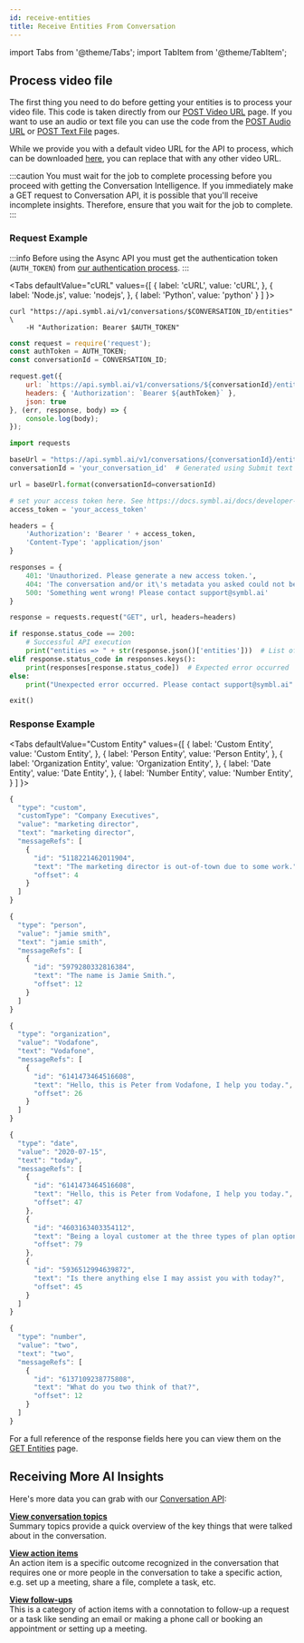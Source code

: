 ```yaml
---
id: receive-entities
title: Receive Entities From Conversation
---
```


import Tabs from '@theme/Tabs';
import TabItem from '@theme/TabItem';

## Process video file

The first thing you need to do before getting your entities is to process your video file. This code is taken directly from our [POST Video URL](/docs/async-api/overview/video/post-video) page. If you want to use an audio or text file you can use the code from the [POST Audio URL](/docs/async-api/overview/audio/post-audio) or [POST Text File](/docs/async-api/overview/text/post-text) pages.

While we provide you with a default video URL for the API to process, which can be downloaded [here](https://symbltestdata.s3.us-east-2.amazonaws.com/sample_video_file.mp4), you can replace that with any other video URL.

:::caution
You must wait for the job to complete processing before you proceed with getting the Conversation Intelligence. If you immediately make a GET request to Conversation API, it is possible that you'll receive incomplete insights. Therefore, ensure that you wait for the job to complete.
:::

### Request Example

:::info
Before using the Async API you must get the authentication token (`AUTH_TOKEN`) from [our authentication process](/docs/developer-tools/authentication).
:::

<Tabs
  defaultValue="cURL"
  values={[
    { label: 'cURL', value: 'cURL', },
    { label: 'Node.js', value: 'nodejs', },
    { label: 'Python', value: 'python' }
  ]
}>
<TabItem value="cURL">

```shell
curl "https://api.symbl.ai/v1/conversations/$CONVERSATION_ID/entities" \
    -H "Authorization: Bearer $AUTH_TOKEN"
```

</TabItem>

<TabItem value="nodejs">

```js
const request = require('request');
const authToken = AUTH_TOKEN;
const conversationId = CONVERSATION_ID;

request.get({
    url: `https://api.symbl.ai/v1/conversations/${conversationId}/entities`,
    headers: { 'Authorization': `Bearer ${authToken}` },
    json: true
}, (err, response, body) => {
    console.log(body);
});
```

</TabItem>
<TabItem value="python">

```py
import requests

baseUrl = "https://api.symbl.ai/v1/conversations/{conversationId}/entities"
conversationId = 'your_conversation_id'  # Generated using Submit text end point

url = baseUrl.format(conversationId=conversationId)

# set your access token here. See https://docs.symbl.ai/docs/developer-tools/authentication
access_token = 'your_access_token'

headers = {
    'Authorization': 'Bearer ' + access_token,
    'Content-Type': 'application/json'
}

responses = {
    401: 'Unauthorized. Please generate a new access token.',
    404: 'The conversation and/or it\'s metadata you asked could not be found, please check the input provided',
    500: 'Something went wrong! Please contact support@symbl.ai'
}

response = requests.request("GET", url, headers=headers)

if response.status_code == 200:
    # Successful API execution
    print("entities => " + str(response.json()['entities']))  # List of entity object containing type, value, text, messageRefs, customType (if a custom entity)
elif response.status_code in responses.keys():
    print(responses[response.status_code])  # Expected error occurred
else:
    print("Unexpected error occurred. Please contact support@symbl.ai" + ", Debug Message => " + str(response.text))

exit()

```

</TabItem>
</Tabs>

### Response Example

<Tabs
  defaultValue="Custom Entity"
  values={[
    { label: 'Custom Entity', value: 'Custom Entity', },
    { label: 'Person Entity', value: 'Person Entity', },
    { label: 'Organization Entity', value: 'Organization Entity', },
    { label: 'Date Entity', value: 'Date Entity', },
    { label: 'Number Entity', value: 'Number Entity', }
  ]
}>

<TabItem value="Custom Entity">

```js
{
  "type": "custom",
  "customType": "Company Executives",
  "value": "marketing director",
  "text": "marketing director",
  "messageRefs": [
    {
      "id": "5118221462011904",
      "text": "The marketing director is out-of-town due to some work.",
      "offset": 4
    }
  ]
}
```

</TabItem>

<TabItem value="Person Entity">

```js
{
  "type": "person",
  "value": "jamie smith",
  "text": "jamie smith",
  "messageRefs": [
    {
      "id": "5979280332816384",
      "text": "The name is Jamie Smith.",
      "offset": 12
    }
  ]
}

```

</TabItem>

<TabItem value="Organization Entity">

```js
{
  "type": "organization",
  "value": "Vodafone",
  "text": "Vodafone",
  "messageRefs": [
    {
      "id": "6141473464516608",
      "text": "Hello, this is Peter from Vodafone, I help you today.",
      "offset": 26
    }
  ]
}
```

</TabItem>

<TabItem value="Date Entity">

```js
{
  "type": "date",
  "value": "2020-07-15",
  "text": "today",
  "messageRefs": [
    {
      "id": "6141473464516608",
      "text": "Hello, this is Peter from Vodafone, I help you today.",
      "offset": 47
    },
    {
      "id": "4603163403354112",
      "text": "Being a loyal customer at the three types of plan options that I can offer you today.",
      "offset": 79
    },
    {
      "id": "5936512994639872",
      "text": "Is there anything else I may assist you with today?",
      "offset": 45
    }
  ]
}
```

</TabItem>

<TabItem value="Number Entity">

```js
{
  "type": "number",
  "value": "two",
  "text": "two",
  "messageRefs": [
    {
      "id": "6137109238775808",
      "text": "What do you two think of that?",
      "offset": 12
    }
  ]
}
```

</TabItem>
</Tabs>

For a full reference of the response fields here you can view them on the [GET Entities](/docs/conversation-api/entities) page.

## Receiving More AI Insights

Here's more data you can grab with our [Conversation API](/docs/conversation-api/introduction):

**[View conversation topics](/docs/conversation-api/get-topics)**<br />
Summary topics provide a quick overview of the key things that were talked about in the conversation.

**[View action items](/docs/conversation-api/action-items)**<br />
An action item is a specific outcome recognized in the conversation that requires one or more people in the conversation to take a specific action, e.g. set up a meeting, share a file, complete a task, etc.

**[View follow-ups](/docs/conversation-api/follow-ups)**<br />
This is a category of action items with a connotation to follow-up a request or a task like sending an email or making a phone call or booking an appointment or setting up a meeting.
